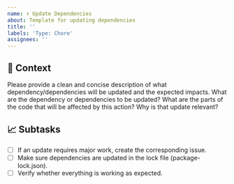 ```yaml
---
name: ⬆️ Update Dependencies
about: Template for updating dependencies
title: ''
labels: 'Type: Chore'
assignees: ''
---
```


## 📄 Context

Please provide a clean and concise description of what dependency/dependencies will be updated and the expected impacts.
What are the dependency or dependencies to be updated?
What are the parts of the code that will be affected by this action?
Why is that update relevant?

## 📈 Subtasks

- [ ] If an update requires major work, create the corresponding issue.
- [ ] Make sure dependencies are updated in the lock file (package-lock.json).
- [ ] Verify whether everything is working as expected.
